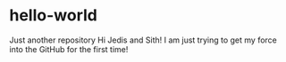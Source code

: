 # hello-world
Just another repository 
Hi Jedis and Sith!
I am just trying to get my force into the GitHub for the first time!
